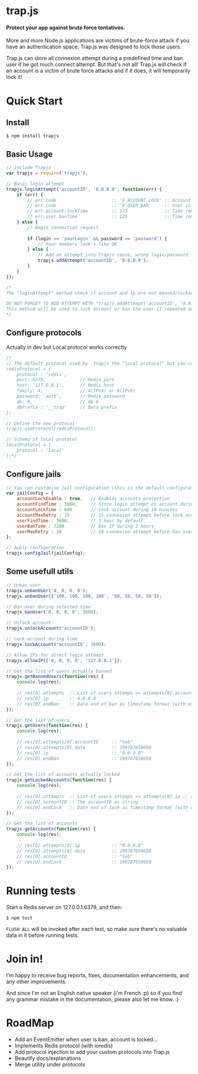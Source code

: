 # trap.js
#### Protect your app against brute force tentatives.

More and more Node.js applications are victims of brute-force attack if you have an authentication space. Trap.js was designed to lock those users.

Trap.js can store all connexion attempt during a predefined time and ban user if he got much connect attempt. But that's not all! Trap.js will 
check if an account is a victim of brute force attacks and if it does, it will temporarily lock it!

# Quick Start

## Install
```shell
$ npm install trapjs
```

## Basic Usage

```javascript
// Include Trapjs
var trapjs = require('trapjs');

// Basic login attempt
trapjs.loginAttempt('accountID', '0.0.0.0', function(err) {
    if (err) {
        // err.code                     :: 'E_ACCOUNT_LOCK' :: Account is temporary locked
        // err.code                     :: 'E_USER_BAN'     :: User is temporary banned
        // err.account.lockTime         :: 173              :: Time remaining until unlock account (if account is locked)
        // err.user.banTime             :: 125              :: Time remaining until unban (if user is banned)
    } else {
        // Begin connection request
        
        if (login == 'yourLogin' && password == 'password') {
            // Your members look's like OK
        } else {
            // Add an attempt into Trapjs cause, wrong login/password
            trapjs.addAttempt('accountID', '0.0.0.0');
        }
    }
});

/*
The "loginAttempt" method check if account and ip are not banned/locked.

DO NOT FORGET TO ADD ATTEMPT WITH "trapjs.addAttempt('accountID', '0.0.0.0');"
This method will be used to lock account or ban the user if repeated authentication.
*/
```

## Configure protocols

Actually in dev but Local protocol works correctly

```javascript
/*
// The default protocol used by  Trapjs the "local protocol" but you can define an other (redis for example).
redisProtocol = {
    protocol : 'redis',
    port: 6379,             // Redis port
    host: '127.0.0.1',      // Redis host
    family: 4,              // 4(IPv4) or 6(IPv6)
    password: 'auth',       // Redis password
    db: 0,                  // db 0
    dbPrefix : '__trap'     // Data prefix
};

// Define the new protocol
trapjs.useProtocol(redisProtocol);

// Schema of local protocol
localProtocol = {
    protocol : 'local'
};*/
```

## Configure jails

```javascript
// You can customise jail configuration (this is the default configuration)
var jailConfig = {
    accountLockEnable : true,   // Enables accounts protection
    accountFindTime : 3600,     // Store login attempt on account during 1 hours
    accountLockTime : 600       // Lock account during 10 minutes
    accountMaxRetry : 15        // 15 connexion attempt before lock account temporary
    userFindTime : 3600,        // 1 hour by default
    userBanTime : 7200          // Ban IP during 2 hours
    userMaxRetry : 10           // 10 connexion attempt before ban user
};

// Apply configuration
trapjs.configJail(jailConfig);
```

## Some usefull utils

```javascript
// Unban user
trapjs.unbanUser('0, 0, 0, 0');
trapjs.unbanUser(['100, 100, 100, 100', '50, 50, 50, 50']);

// Ban user during selected time
trapjs.banUser('0, 0, 0, 0', 3600);

// Unlock account
trapjs.unlockAccount('accountID');

// Lock account during time
trapjs.lockAccount('accountID', 3600);

// Allow IPs for direct login attempt
trapjs.allowIP(['0, 0, 0, 0', '127.0.0.1']);

// Get the list of users actually banned
trapjs.getBannedUsers(function(res) {
    console.log(res);
    
    // res[0].attempts  :: List of users attemps => attempts[0].account :: attempts[0].date
    // res[0].ip        :: 0.0.0.0
    // res[0].endBan    :: Date end of ban as timestamp format (with milliseconds)
});

// Get the list of users
trapjs.getUsers(function(res) {
    console.log(res);
    
    // res[0].attempts[0].accountID     :: "Seb"
    // res[0].attempts[0].date          :: 199787650050
    // res[0].ip                        :: "0.0.0.0"
    // res[0].endBan                    :: 199787650050
});

// Get the list of accounts actually locked
trapjs.getLockedAccounts(function(res) {
    console.log(res);
    
    // res[0].attempts  :: List of users attemps => attempts[0].ip :: attempts[0].date
    // res[0].accountID :: The accountID as string
    // res[0].endLock   :: Date end of lock as timestamp format (with milliseconds)
});

// Get the list of accounts
trapjs.getAccounts(function(res) {
    console.log(res);
    
    // res[0].attempts[0].ip            :: "0.0.0.0"
    // res[0].attempts[0].date          :: 199787650050
    // res[0].accountID                 :: "Seb"
    // res[0].endLock                   :: 199787650050
});

```

# Running tests

Start a Redis server on 127.0.0.1:6379, and then:

```shell
$ npm test
```

`FLUSH ALL` will be invoked after each test, so make sure there's no valuable data in it before running tests.

# Join in!

I'm happy to receive bug reports, fixes, documentation enhancements, and any other improvements.

And since I'm not an English native speaker (i'm French :p) so if you find any grammar mistake in the documentation, please also let me know. :)

# RoadMap

* Add an EventEmitter when user is ban, account is locked...
* Implements Redis protocol (with ioredis)
* Add protocol injection to add your custom protocols into Trap.js
* Beautify docs/explanations
* Merge utility under protocols